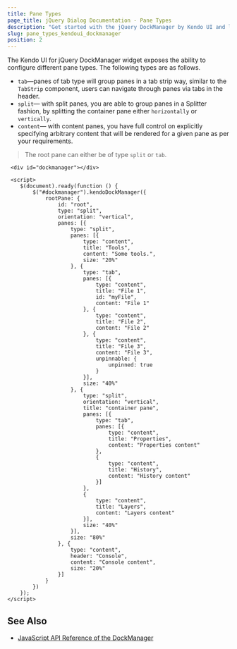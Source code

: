 ```yaml
---
title: Pane Types
page_title: jQuery Dialog Documentation - Pane Types
description: "Get started with the jQuery DockManager by Kendo UI and learn the different pane types."
slug: pane_types_kendoui_dockmanager
position: 2
---
```



The Kendo UI for jQuery DockManager widget exposes the ability to configure different pane types. The following types are as follows.  

* `tab`&mdash;panes of tab type will group panes in a tab strip way, similar to the `TabStrip` component, users can navigate through panes via tabs in the header.
* `split`&mdash; with split panes, you are able to group panes in a Splitter fashion, by splitting the container pane either `horizontally` or `vertically`.
* `content`&mdash; with content panes, you have full control on explicitly specifying arbitrary content that will be rendered for a given pane as per your requirements.

> The root pane can either be of type `split` or `tab`.

```dojo
 <div id="dockmanager"></div>
 
 <script>
    $(document).ready(function () {
        $("#dockmanager").kendoDockManager({
            rootPane: {
                id: "root",
                type: "split",
                orientation: "vertical",
                panes: [{
                    type: "split",
                    panes: [{
                        type: "content",
                        title: "Tools",
                        content: "Some tools.",
                        size: "20%"
                    }, {
                        type: "tab",
                        panes: [{
                            type: "content",
                            title: "File 1",
                            id: "myFile",
                            content: "File 1"
                        }, {
                            type: "content",
                            title: "File 2",
                            content: "File 2"
                        }, {
                            type: "content",
                            title: "File 3",
                            content: "File 3",
                            unpinnable: {
                                unpinned: true
                            }
                        }],
                        size: "40%"
                    }, {
                        type: "split",
                        orientation: "vertical",
                        title: "container pane",
                        panes: [{
                            type: "tab",
                            panes: [{
                                type: "content",
                                title: "Properties",
                                content: "Properties content"
                            },
                            {
                                type: "content",
                                title: "History",
                                content: "History content"
                            }]
                        },
                        {
                            type: "content",
                            title: "Layers",
                            content: "Layers content"
                        }],
                        size: "40%"
                    }],
                    size: "80%"
                }, {
                    type: "content",
                    header: "Console",
                    content: "Console content",
                    size: "20%"
                }]
            }
        })
    });
</script>
```

## See Also

* [JavaScript API Reference of the DockManager](/api/javascript/ui/dockmanager)
